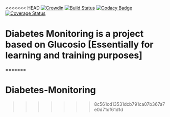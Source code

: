 <<<<<<< HEAD
[![Crowdin](https://d322cqt584bo4o.cloudfront.net/glucosio/localized.png)](https://crowdin.com/project/glucosio)
[![Build Status](https://travis-ci.org/benjaminbamanya/Diabetes-Monitoring.svg?branch=master)](https://travis-ci.org/benjaminbamanya/Diabetes-Monitoring)
[![Codacy Badge](https://api.codacy.com/project/badge/Grade/a6f7bcc22a174ac9b36795438c143b6d)](https://www.codacy.com/app/benjaminbamanya/Diabetes-Monitoring?utm_source=github.com&amp;utm_medium=referral&amp;utm_content=Glucosio/glucosio-android&amp;utm_campaign=Badge_Grade)
[![Coverage Status](https://coveralls.io/repos/github/Glucosio/glucosio-android/badge.svg?branch=develop)](https://coveralls.io/github/benjaminbamanya/Diabetes-Monitoring)

# Diabetes Monitoring is a project based on Glucosio [Essentially for learning and training purposes]




=======
# Diabetes-Monitoring
>>>>>>> 8c561cd13531dcb791ca07b367a7e0d71df61d1d
